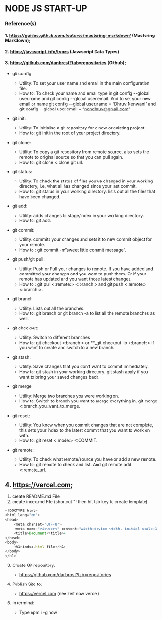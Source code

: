 # NODE JS START-UP
### Reference(s)
#### 1. https://guides.github.com/features/mastering-markdown/ (Mastering Markdown);
#### 2. https://javascript.info/types (Javascript Data Types)
#### 3. https://github.com/danbrost?tab=repositories (Github);
* git config: 
  * Utility: To set your user name and email in the main configuration file.
  * How to: To check your name and email type in git config --global user.name and git config --global user.email. And to set your new email or name git config --global user.name = “Dhruv Nenwani” and git config --global user.email = “nendhruv@gmail.com”

* git init: 
  * Utility: To initialise a git repository for a new or existing project.
  * How to: git init in the root of your project directory.

* git clone:
  * Utility: To copy a git repository from remote source, also sets the remote to original source so that you can pull again.
  * How to: git clone <:clone git url.

* git status:
  * Utility: To check the status of files you’ve changed in your working directory, i.e, what all has changed since your last commit.
  * How to: git status in your working directory. lists out all the files that have been changed.

* git add:
  * Utility: adds changes to stage/index in your working directory.
  * How to: git add.

* git commit:
  * Utility: commits your changes and sets it to new commit object for your remote.
  * How to : git commit -m”sweet little commit message”.

* git push/git pull:
  * Utility: Push or Pull your changes to remote. If you have added and committed your changes and you want to push them. Or if your remote has updated and you want   those     latest changes.
  * How to : git pull <:remote:> <:branch:> and git push <:remote:> <:branch:>.

* git branch
  * Utility: Lists out all the branches.
  * How to: git branch or git branch -a to list all the remote branches as well.

* git checkout:
  * Utility: Switch to different branches
  * How to: git checkout <:branch:> or **_git checkout -b <:branch:> if you want to create and switch to a new branch.

* git stash:
  * Utility: Save changes that you don’t want to commit immediately.
  * How to: git stash in your working directory. git stash apply if you want to bring your saved changes back.

* git merge
  * Utility: Merge two branches you were working on.
  * How to: Switch to branch you want to merge everything in. git merge <:branch_you_want_to_merge.

* git reset:
  * Utility: You know when you commit changes that are not complete, this sets your index to the latest commit that you want to work on with.
  * How to: git reset <:mode:> <:COMMIT.

* git remote:
  * Utility: To check what remote/source you have or add a new remote.
  * How to: git remote to check and list. And git remote add <:remote_url.

## 4. https://vercel.com;

1. create README.md File
2. create index.md File (shortcut "! then hit tab key to create template)
```javascript
<!DOCTYPE html>
<html lang="en">
<head>
    <meta charset="UTF-8">
    <meta name="viewport" content="width=device-width, initial-scale=1.0">
    <title>Document</title>4
</head>
<body>
    <h1>index.html file</h1>
</body>
</h1>
```
3. Create Git repository:
    * https://github.com/danbrost?tab=repositories
4. Publish Site to:
    * https://vercel.com (née zeit now vercel)

5. In terminal:
    * Type npm i -g now
